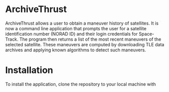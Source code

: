 # ArchiveThrust

ArchiveThrust allows a user to obtain a maneuver history of satellites. It is now a command line application that prompts the user for a satellite identification number (NORAD ID) and their login credentials for Space-Track. The program then returns a list of the most recent maneuvers of the selected satellite. These maneuvers are computed by downloading TLE data archives and applying known algorithms to detect such maneuvers.

# Installation

To install the application, clone the repository to your local machine with
